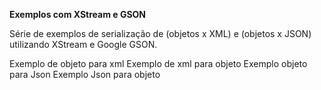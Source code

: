 <b>Exemplos com XStream e GSON</b>

Série de exemplos de serialização de (objetos x XML) e (objetos x JSON)
utilizando XStream e Google GSON.

Exemplo de objeto para xml
Exemplo de xml para objeto
Exemplo objeto para Json
Exemplo Json para objeto
